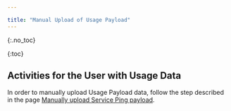 ```yaml
---

title: "Manual Upload of Usage Payload"
---
```



{:.no_toc}


{:toc}

## Activities for the User with Usage Data

In order to manually upload Usage Payload data, follow the step described in the page [Manually upload Service Ping payload](https://docs.gitlab.com/ee/administration/settings/usage_statistics.html#manually-upload-service-ping-payload).
